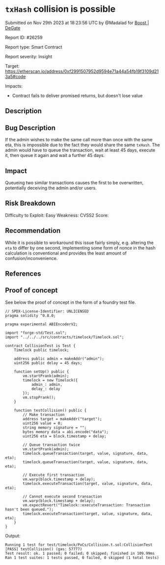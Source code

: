 
# `txHash` collision is possible

Submitted on Nov 29th 2023 at 18:23:56 UTC by @Madalad for [Boost | DeGate](https://immunefi.com/bounty/boosteddegatebugbounty/)

Report ID: #26259

Report type: Smart Contract

Report severity: Insight

Target: https://etherscan.io/address/0xf2991507952d9594e71a44a54fb19f3109d213a5#code

Impacts:
- Contract fails to deliver promised returns, but doesn't lose value

## Description
## Bug Description
If the admin wishes to make the same call more than once with the same eta, this is impossible due to the fact they would share the same `txHash`. The admin would have to queue the transaction, wait at least 45 days, execute it, then queue it again and wait a further 45 days.

## Impact
Queueing two similar transactions causes the first to be overwritten, potentially deceiving the admin and/or users.

## Risk Breakdown
Difficulty to Exploit: Easy
Weakness:
CVSS2 Score:

## Recommendation
While it is possible to workaround this issue fairly simply, e.g. altering the `eta` to differ by one second, implementing some form of nonce in the hash calculation is conventional and provides the least amount of confusion/inconvenience.

## References


## Proof of concept
See below the proof of concept in the form of a foundry test file.

```solidity
// SPDX-License-Identifier: UNLICENSED
pragma solidity ^0.8.0;

pragma experimental ABIEncoderV2;

import "forge-std/Test.sol";
import "../../../src/contracts/timelock/Timelock.sol";

contract CollisionTest is Test {
    Timelock public timelock;

    address public admin = makeAddr("admin");
    uint256 public delay = 45 days;

    function setUp() public {
        vm.startPrank(admin);
        timelock = new Timelock({
            admin_: admin,
            delay_: delay
        });
        vm.stopPrank();
    }

    function testCollision() public {
        // Make transaction
        address target = makeAddr("target");
        uint256 value = 0;
        string memory signature = "";
        bytes memory data = abi.encode("data");
        uint256 eta = block.timestamp + delay;

        // Queue transaction twice
        vm.startPrank(admin);
        timelock.queueTransaction(target, value, signature, data, eta);
        timelock.queueTransaction(target, value, signature, data, eta);

        // Execute first transaction
        vm.warp(block.timestamp + delay);
        timelock.executeTransaction(target, value, signature, data, eta);

        // Cannot execute second transaction
        vm.warp(block.timestamp + delay);
        vm.expectRevert("Timelock::executeTransaction: Transaction hasn't been queued.");
        timelock.executeTransaction(target, value, signature, data, eta);
    }
}
```

Output:
```
Running 1 test for test/timelock/PoCs/Collision.t.sol:CollisionTest
[PASS] testCollision() (gas: 57777)
Test result: ok. 1 passed; 0 failed; 0 skipped; finished in 109.99ms
Ran 1 test suites: 1 tests passed, 0 failed, 0 skipped (1 total tests)
```